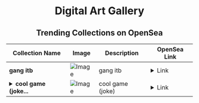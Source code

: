 <div align="center">

# Digital Art Gallery

## Trending Collections on OpenSea

| Collection Name                       | Image                                                                                     | Description                       | OpenSea Link                                                                                          |
|---------------------------------------|-------------------------------------------------------------------------------------------|-----------------------------------|--------------------------------------------------------------------------------------------------------|
| **gang itb** | ![Image](https://i.seadn.io/s/raw/files/7ca8e75203f4860ab049210027e09dcb.jpg?w=500&auto=format?w=200&auto=format) | gang itb | <details><summary>Link</summary>[gang itb](https://opensea.io/collection/gang-itb)</details> |
| **<details><summary>cool game (joke...</summary>cool game (joke)</details>** | ![Image](https://i.seadn.io/s/raw/files/e2cb20a394f14318e4cf5a8aaeb73ad3.webp?w=500&auto=format?w=200&auto=format) | cool game (joke) | <details><summary>Link</summary>[cool game (joke)](https://opensea.io/collection/cool-game-joke)</details> |

</div>